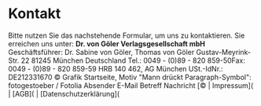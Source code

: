 # Kontakt
Bitte nutzen Sie das nachstehende Formular, um uns zu kontaktieren.
Sie erreichen uns unter:
**Dr. von Göler Verlagsgesellschaft mbH** Geschäftsführer: Dr. Sabine von Göler, Thomas von Göler Gustav-Meyrink-Str. 22 81245 München Deutschland Tel.: 0049 - (0)89 - 820 859-50Fax: 0049 - (0)89 - 820 859-59
HRB 140 462, AG München
USt.-IdNr.: DE212331670
© Grafik Startseite, Motiv "Mann drückt Paragraph-Symbol": fotogestoeber / Fotolia
Absender
E-Mail
Betreff
Nachricht
[© | Impressum]( | [AGB]( | [Datenschutzerklärung](